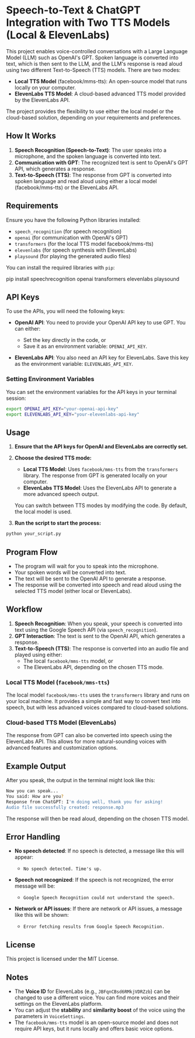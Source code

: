 # Speech-to-Text & ChatGPT Integration with Two TTS Models (Local & ElevenLabs)

This project enables voice-controlled conversations with a Large Language Model (LLM) such as OpenAI's GPT. Spoken language is converted into text, which is then sent to the LLM, and the LLM's response is read aloud using two different Text-to-Speech (TTS) models. There are two modes:

- **Local TTS Model** (facebook/mms-tts): An open-source model that runs locally on your computer.
- **ElevenLabs TTS Model**: A cloud-based advanced TTS model provided by the ElevenLabs API.

The project provides the flexibility to use either the local model or the cloud-based solution, depending on your requirements and preferences.

## How It Works

1. **Speech Recognition (Speech-to-Text)**: The user speaks into a microphone, and the spoken language is converted into text.
2. **Communication with GPT**: The recognized text is sent to OpenAI's GPT API, which generates a response.
3. **Text-to-Speech (TTS)**: The response from GPT is converted into spoken language and read aloud using either a local model (facebook/mms-tts) or the ElevenLabs API.

## Requirements

Ensure you have the following Python libraries installed:

- `speech_recognition` (for speech recognition)
- `openai` (for communication with OpenAI's GPT)
- `transformers` (for the local TTS model facebook/mms-tts)
- `elevenlabs` (for speech synthesis with ElevenLabs)
- `playsound` (for playing the generated audio files)

You can install the required libraries with `pip`:

pip install speechrecognition openai transformers elevenlabs playsound

## API Keys

To use the APIs, you will need the following keys:

- **OpenAI API**: You need to provide your OpenAI API key to use GPT. You can either:
  - Set the key directly in the code, or
  - Save it as an environment variable: `OPENAI_API_KEY`.

- **ElevenLabs API**: You also need an API key for ElevenLabs. Save this key as the environment variable: `ELEVENLABS_API_KEY`.

### Setting Environment Variables
You can set the environment variables for the API keys in your terminal session:

```bash
export OPENAI_API_KEY="your-openai-api-key"
export ELEVENLABS_API_KEY="your-elevenlabs-api-key"
```
## Usage

1. **Ensure that the API keys for OpenAI and ElevenLabs are correctly set.**

2. **Choose the desired TTS mode:**
   - **Local TTS Model**: Uses `facebook/mms-tts` from the `transformers` library. The response from GPT is generated locally on your computer.
   - **ElevenLabs TTS Model**: Uses the ElevenLabs API to generate a more advanced speech output.

   You can switch between TTS modes by modifying the code. By default, the local model is used.

3. **Run the script to start the process:**

```bash
python your_script.py
```
## Program Flow

- The program will wait for you to speak into the microphone.
- Your spoken words will be converted into text.
- The text will be sent to the OpenAI API to generate a response.
- The response will be converted into speech and read aloud using the selected TTS model (either local or ElevenLabs).

## Workflow

1. **Speech Recognition**: When you speak, your speech is converted into text using the Google Speech API (via `speech_recognition`).
2. **GPT Interaction**: The text is sent to the OpenAI API, which generates a response.
3. **Text-to-Speech (TTS)**: The response is converted into an audio file and played using either:
   - The local `facebook/mms-tts` model, or
   - The ElevenLabs API, depending on the chosen TTS mode.

### Local TTS Model (`facebook/mms-tts`)

The local model `facebook/mms-tts` uses the `transformers` library and runs on your local machine. It provides a simple and fast way to convert text into speech, but with less advanced voices compared to cloud-based solutions.

### Cloud-based TTS Model (ElevenLabs)

The response from GPT can also be converted into speech using the ElevenLabs API. This allows for more natural-sounding voices with advanced features and customization options.

## Example Output

After you speak, the output in the terminal might look like this:

```bash
Now you can speak...
You said: How are you?
Response from ChatGPT: I'm doing well, thank you for asking!
Audio file successfully created: response.mp3
```

The response will then be read aloud, depending on the chosen TTS model.

## Error Handling

- **No speech detected**: If no speech is detected, a message like this will appear:
  - `No speech detected. Time's up.`
  
- **Speech not recognized**: If the speech is not recognized, the error message will be:
  - `Google Speech Recognition could not understand the speech.`
  
- **Network or API issues**: If there are network or API issues, a message like this will be shown:
  - `Error fetching results from Google Speech Recognition.`

## License

This project is licensed under the MIT License.

## Notes

- The **Voice ID** for ElevenLabs (e.g., `JBFqnCBsd6RMkjVDRZzb`) can be changed to use a different voice. You can find more voices and their settings on the ElevenLabs platform.
- You can adjust the **stability** and **similarity boost** of the voice using the parameters in `VoiceSettings`.
- The `facebook/mms-tts` model is an open-source model and does not require API keys, but it runs locally and offers basic voice options.
